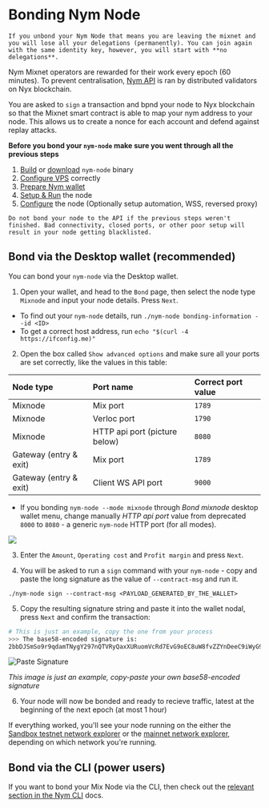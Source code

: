 # Bonding Nym Node

```admonish caution
If you unbond your Nym Node that means you are leaving the mixnet and you will lose all your delegations (permanently). You can join again with the same identity key, however, you will start with **no delegations**.
```

Nym Mixnet operators are rewarded for their work every epoch (60 minutes). To prevent centralisation, [Nym API](nym-api.md) is ran by distributed validators on Nyx blockchain.

You are asked to `sign` a transaction and bpnd your node to Nyx blockchain so that the Mixnet smart contract is able to map your nym address to your node. This allows us to create a nonce for each account and defend against replay attacks.

**Before you bond your `nym-node` make sure you went through all the previous steps**

1. [Build](../binaries/building-nym.md) or [download](../binaries/pre-built-binaries.md) `nym-node` binary
2. [Configure VPS](vps-setup.md) correctly
3. [Prepare Nym wallet](wallet-preparation.md)
4. [Setup & Run](setup.md) the node
5. [Configure](configuration.md) the node (Optionally setup automation, WSS, reversed proxy)

```admonish warning
Do not bond your node to the API if the previous steps weren't finished. Bad connectivity, closed ports, or other poor setup will result in your node getting blacklisted.
```

## Bond via the Desktop wallet (recommended)

You can bond your `nym-node` via the Desktop wallet.

1. Open your wallet, and head to the `Bond` page, then select the node type `Mixnode` and input your node details. Press `Next`.
  - To find out your `nym-node` details, run `./nym-node bonding-information --id <ID>`
  - To get a correct host address, run `echo "$(curl -4 https://ifconfig.me)"`

2. Open the box called `Show advanced options` and make sure all your ports are set correctly, like the values in this table:

| Node type              | Port name                           | Correct port value |
| :--                    | :--                                 | :--                |
| Mixnode                | Mix port                            | `1789`             |
| Mixnode                | Verloc port                         | `1790`             |
| Mixnode                | HTTP api port (picture below)       | `8080`             |
| Gateway (entry & exit) | Mix port                            | `1789`             |
| Gateway (entry & exit) | Client WS API port                  | `9000`             |

- If you bonding `nym-node --mode mixnode` through *Bond mixnode* desktop wallet menu, change manually *HTTP api port* value from deprecated `8000` to `8080` - a generic `nym-node` HTTP port (for all modes).

![](../../../images/operators/wallet-screenshots/new_http_port.png)

3. Enter the `Amount`, `Operating cost` and `Profit margin` and press `Next`.

4. You will be asked to run a `sign` command with your `nym-node` - copy and paste the long signature as the value of `--contract-msg` and run it.

```
./nym-node sign --contract-msg <PAYLOAD_GENERATED_BY_THE_WALLET>
```

5. Copy the resulting signature string and paste it into the wallet nodal, press `Next` and confirm the transaction:

```sh
# This is just an example, copy the one from your process
>>> The base58-encoded signature is:
2bbDJSmSo9r9qdamTNygY297nQTVRyQaxXURuomVcRd7EvG9oEC8uW8fvZZYnDeeC9iWyG9mAbX2K8rWEAxZBro1
```

![Paste Signature](../../../images/operators/wallet-screenshots/wallet-sign.png)

*This image is just an example, copy-paste your own base58-encoded signature*

6. Your node will now be bonded and ready to recieve traffic, latest at the beginning of the next epoch (at most 1 hour)


If everything worked, you'll see your node running on the either the [Sandbox testnet network explorer](https://sandbox-explorer.nymtech.net) or the [mainnet network explorer](https://explorer.nymtech.net), depending on which network you're running.


## Bond via the CLI (power users)

If you want to bond your Mix Node via the CLI, then check out the [relevant section in the Nym CLI](https://nymtech.net/docs/tools/nym-cli.html#bond-a-mix-node) docs.
